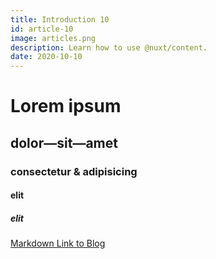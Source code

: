 ```yaml
---
title: Introduction 10
id: article-10
image: articles.png
description: Learn how to use @nuxt/content.
date: 2020-10-10
---
```


# Lorem ipsum
## dolor—sit—amet
### consectetur &amp; adipisicing
#### elit
##### elit

[Markdown Link to Blog](/articles)